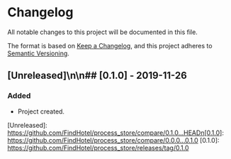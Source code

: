 # Changelog
All notable changes to this project will be documented in this file.

The format is based on [Keep a Changelog](https://keepachangelog.com/en/1.0.0/),
and this project adheres to [Semantic Versioning](https://semver.org/spec/v2.0.0.html).

## [Unreleased]\n\n## [0.1.0] - 2019-11-26
### Added
- Project created.

[Unreleased]: https://github.com/FindHotel/process_store/compare/0.1.0...HEADn[0.1.0]: https://github.com/FindHotel/process_store/compare/0.0.0...0.1.0
[0.1.0]: https://github.com/FindHotel/process_store/releases/tag/0.1.0
